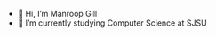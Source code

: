 - 👋 Hi, I’m Manroop Gill
- 🌱 I’m currently studying Computer Science at SJSU

<!---
manroopgill/manroopgill is a ✨ special ✨ repository because its `README.md` (this file) appears on your GitHub profile.
You can click the Preview link to take a look at your changes.
--->
